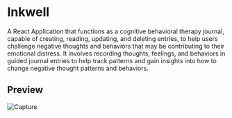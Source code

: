 # Inkwell
A React Application that functions as a cognitive behavioral therapy journal, capable of creating, reading, updating, and deleting entries, to help users challenge negative thoughts and behaviors that may be contributing to their emotional distress. It involves recording thoughts, feelings, and behaviors in guided journal entries to help track patterns and gain insights into how to change negative thought patterns and behaviors.




## Preview
![Capture](https://user-images.githubusercontent.com/88101535/221429209-df37c2d5-2e22-4b8f-a839-2011d5ab3c49.PNG)
